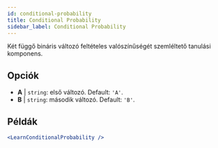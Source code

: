 ```yaml
---
id: conditional-probability
title: Conditional Probability
sidebar_label: Conditional Probability
---
```


Két függő bináris változó feltételes valószínűségét szemléltető tanulási komponens.

## Opciók

* __A__ | `string`: első változó. Default: `'A'`.
* __B__ | `string`: második változó. Default: `'B'`.


## Példák

```jsx live
<LearnConditionalProbability />
```

